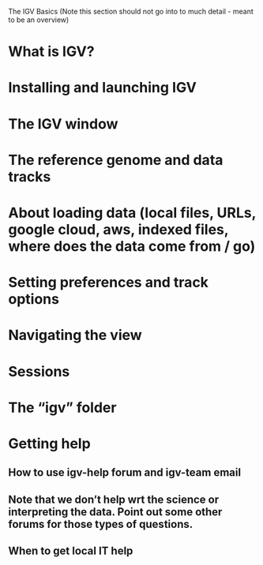 The IGV Basics (Note this section should not go into to much detail - meant to be an overview)
# What is IGV?
# Installing and launching IGV
# The IGV window 
# The reference genome and data tracks
# About loading data (local files, URLs, google cloud, aws, indexed files, where does the data come from / go)
# Setting preferences and track options
# Navigating the view
# Sessions <maybe not in basics>
# The “igv” folder
# Getting help
## How to use igv-help forum and igv-team email
## Note that we don’t help wrt the science or interpreting the data. Point out some other forums for those types of questions.
## When to get local IT help
